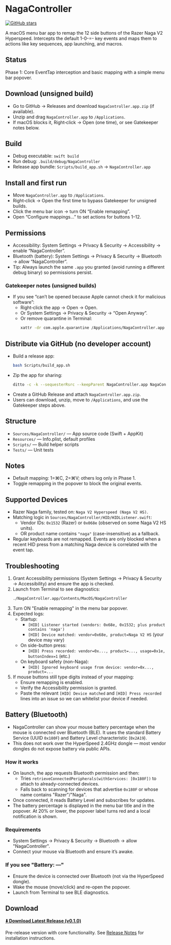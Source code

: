 # NagaController

[![GitHub stars](https://img.shields.io/github/stars/DParent10/NagaController?style=social)](https://github.com/DParent10/NagaController)

A macOS menu bar app to remap the 12 side buttons of the Razer Naga V2 Hyperspeed. Intercepts the default 1-0-=- key events and maps them to actions like key sequences, app launching, and macros.

## Status
Phase 1: Core EventTap interception and basic mapping with a simple menu bar popover.

## Download (unsigned build)
- Go to GitHub → Releases and download `NagaController.app.zip` (if available).
- Unzip and drag `NagaController.app` to `/Applications`.
- If macOS blocks it, Right‑click → Open (one time), or see Gatekeeper notes below.

## Build
- Debug executable: `swift build`
- Run debug: `.build/debug/NagaController`
- Release app bundle: `Scripts/build_app.sh` → `NagaController.app`

## Install and first run
- Move `NagaController.app` to `/Applications`.
- Right‑click → Open the first time to bypass Gatekeeper for unsigned builds.
- Click the menu bar icon → turn ON “Enable remapping”.
- Open “Configure mappings…” to set actions for buttons 1–12.

## Permissions
- Accessibility: System Settings → Privacy & Security → Accessibility → enable “NagaController”.
- Bluetooth (battery): System Settings → Privacy & Security → Bluetooth → allow “NagaController”.
- Tip: Always launch the same `.app` you granted (avoid running a different debug binary) so permissions persist.

### Gatekeeper notes (unsigned builds)
- If you see “can’t be opened because Apple cannot check it for malicious software”:
  - Right‑click the app → Open → Open.
  - Or System Settings → Privacy & Security → “Open Anyway”.
  - Or remove quarantine in Terminal:
    ```bash
    xattr -dr com.apple.quarantine /Applications/NagaController.app
    ```

## Distribute via GitHub (no developer account)
- Build a release app:
  ```bash
  bash Scripts/build_app.sh
  ```
- Zip the app for sharing:
  ```bash
  ditto -c -k --sequesterRsrc --keepParent NagaController.app NagaController.app.zip
  ```
- Create a GitHub Release and attach `NagaController.app.zip`.
- Users can download, unzip, move to `/Applications`, and use the Gatekeeper steps above.

## Structure
- `Sources/NagaController/` — App source code (Swift + AppKit)
- `Resources/` — Info.plist, default profiles
- `Scripts/` — Build helper scripts
- `Tests/` — Unit tests

## Notes
- Default mapping: 1=⌘C, 2=⌘V; others log only in Phase 1.
- Toggle remapping in the popover to block the original events.

## Supported Devices
- Razer Naga family, tested on: `Naga V2 Hyperspeed (Naga V2 HS)`.
- Matching logic in `Sources/NagaController/HID/HIDListener.swift`:
  - Vendor IDs: `0x1532` (Razer) or `0x068e` (observed on some Naga V2 HS units).
  - OR product name contains `"naga"` (case-insensitive) as a fallback.
- Regular keyboards are not remapped. Events are only blocked when a recent HID press from a matching Naga device is correlated with the event tap.

## Troubleshooting
1. Grant Accessibility permissions (System Settings → Privacy & Security → Accessibility) and ensure the app is checked.
2. Launch from Terminal to see diagnostics:
   ```bash
   ./NagaController.app/Contents/MacOS/NagaController
   ```
3. Turn ON "Enable remapping" in the menu bar popover.
4. Expected logs:
   - Startup:
     - `[HID] Listener started (vendors: 0x68e, 0x1532; plus product contains 'naga')`
     - `[HID] Device matched: vendor=0x68e, product=Naga V2 HS` (your device may vary)
   - On side-button press:
     - `[HID] Press recorded: vendor=0x..., product=..., usage=0x1e, buttonIndex=1` (etc.)
   - On keyboard safety (non-Naga):
     - `[HID] Ignored keyboard usage from device: vendor=0x..., product=...`
5. If mouse buttons still type digits instead of your mapping:
   - Ensure remapping is enabled.
   - Verify the Accessibility permission is granted.
   - Paste the relevant `[HID] Device matched` and `[HID] Press recorded` lines into an issue so we can whitelist your device if needed.

## Battery (Bluetooth)
- NagaController can show your mouse battery percentage when the mouse is connected over Bluetooth (BLE). It uses the standard Battery Service (UUID `0x180F`) and Battery Level characteristic (`0x2A19`).
- This does not work over the HyperSpeed 2.4GHz dongle — most vendor dongles do not expose battery via public APIs.

### How it works
- On launch, the app requests Bluetooth permission and then:
  - Tries `retrieveConnectedPeripherals(withServices: [0x180F])` to attach to already-connected devices.
  - Falls back to scanning for devices that advertise `0x180F` or whose name contains "Razer"/"Naga".
- Once connected, it reads Battery Level and subscribes for updates.
- The battery percentage is displayed in the menu bar title and in the popover. At 20% or lower, the popover label turns red and a local notification is shown.

### Requirements
- System Settings → Privacy & Security → Bluetooth → allow "NagaController".
- Connect your mouse via Bluetooth and ensure it’s awake.

### If you see "Battery: —"
- Ensure the device is connected over Bluetooth (not via the HyperSpeed dongle).
- Wake the mouse (move/click) and re-open the popover.
- Launch from Terminal to see BLE diagnostics.

## Download

**[⬇️ Download Latest Release (v0.1.0)](https://github.com/DParent10/NagaController/releases/latest)**

Pre-release version with core functionality. See [Release Notes](https://github.com/DParent10/NagaController/releases) for installation instructions.
